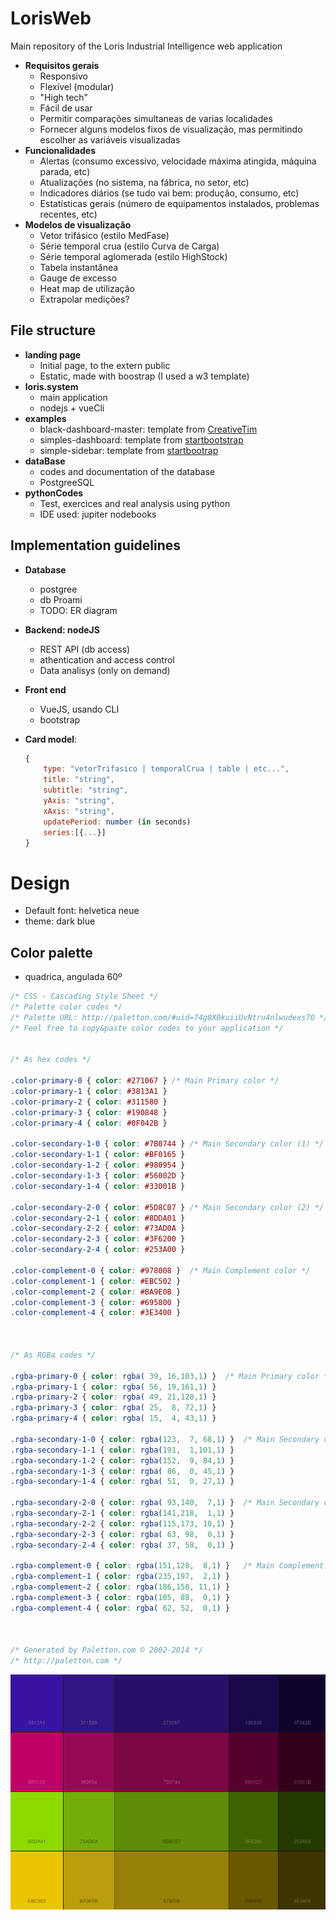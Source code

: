 # LorisWeb
Main repository of the Loris Industrial Intelligence web application
* **Requisitos gerais**
  * Responsivo
  * Flexível (modular)
  * "High tech"
  * Fácil de usar
  * Permitir comparações simultaneas de varias localidades
  * Fornecer alguns modelos fixos de visualização, mas permitindo escolher as variáveis visualizadas
* **Funcionalidades**
  * Alertas (consumo excessivo, velocidade máxima atingida, máquina parada, etc)
  * Atualizações (no sistema, na fábrica, no setor, etc)
  * Indicadores diários (se tudo vai bem: produção, consumo, etc)
  * Estatísticas gerais (número de equipamentos instalados, problemas recentes, etc)
* **Modelos de visualização**
  * Vetor trifásico (estilo MedFase)
  * Série temporal crua (estilo Curva de Carga)
  * Série temporal aglomerada (estilo HighStock)
  * Tabela instantânea
  * Gauge de excesso
  * Heat map de utilização
  * Extrapolar medições?


## File structure
* **landing page**
    * Initial page, to the extern public
    * Estatic, made with boostrap (I used a w3 template)
* **loris.system**
    * main application
    * nodejs + vueCli
* **examples**
    * black-dashboard-master: template from [CreativeTim](https://www.creative-tim.com/product/black-dashboard)
    * simples-dashboard: template from [startbootstrap](https://startbootstrap.com/themes/sb-admin-2/)
    * simple-sidebar: template from [startbootrap](https://startbootstrap.com/templates/simple-sidebar/)
* **dataBase**
    * codes and documentation of the database
    * PostgreeSQL
* **pythonCodes**
    * Test, exercices and real analysis using python
    * IDE used: jupiter nodebooks

## Implementation guidelines

* **Database**

    * postgree
    * db Proami
    * TODO: ER diagram

* **Backend: nodeJS**

  * REST API (db access)
  * athentication and access control
  * Data analisys (only on demand)

* **Front end**

  * VueJS, usando CLI
  * bootstrap

* **Card model**: 

    ```javascript
    {
        type: "vetorTrifasico | temporalCrua | table | etc...",
        title: "string",
        subtitle: "string",
        yAxis: "string",
        xAxis: "string",
        updatePeriod: number (in seconds)
        series:[{...}]
    }
    ```


# Design 

* Default font: helvetica neue
* theme: dark blue

## Color palette

* quadrica, angulada 60º

```css
/* CSS - Cascading Style Sheet */
/* Palette color codes */
/* Palette URL: http://paletton.com/#uid=74g0X0kuiiUvNtru4nlwudexs7O */
/* Feel free to copy&paste color codes to your application */


/* As hex codes */

.color-primary-0 { color: #271067 }	/* Main Primary color */
.color-primary-1 { color: #3813A1 }
.color-primary-2 { color: #311580 }
.color-primary-3 { color: #190848 }
.color-primary-4 { color: #0F042B }

.color-secondary-1-0 { color: #7B0744 }	/* Main Secondary color (1) */
.color-secondary-1-1 { color: #BF0165 }
.color-secondary-1-2 { color: #980954 }
.color-secondary-1-3 { color: #56002D }
.color-secondary-1-4 { color: #33001B }

.color-secondary-2-0 { color: #5D8C07 }	/* Main Secondary color (2) */
.color-secondary-2-1 { color: #8DDA01 }
.color-secondary-2-2 { color: #73AD0A }
.color-secondary-2-3 { color: #3F6200 }
.color-secondary-2-4 { color: #253A00 }

.color-complement-0 { color: #978008 }	/* Main Complement color */
.color-complement-1 { color: #EBC502 }
.color-complement-2 { color: #BA9E0B }
.color-complement-3 { color: #695800 }
.color-complement-4 { color: #3E3400 }



/* As RGBa codes */

.rgba-primary-0 { color: rgba( 39, 16,103,1) }	/* Main Primary color */
.rgba-primary-1 { color: rgba( 56, 19,161,1) }
.rgba-primary-2 { color: rgba( 49, 21,128,1) }
.rgba-primary-3 { color: rgba( 25,  8, 72,1) }
.rgba-primary-4 { color: rgba( 15,  4, 43,1) }

.rgba-secondary-1-0 { color: rgba(123,  7, 68,1) }	/* Main Secondary color (1) */
.rgba-secondary-1-1 { color: rgba(191,  1,101,1) }
.rgba-secondary-1-2 { color: rgba(152,  9, 84,1) }
.rgba-secondary-1-3 { color: rgba( 86,  0, 45,1) }
.rgba-secondary-1-4 { color: rgba( 51,  0, 27,1) }

.rgba-secondary-2-0 { color: rgba( 93,140,  7,1) }	/* Main Secondary color (2) */
.rgba-secondary-2-1 { color: rgba(141,218,  1,1) }
.rgba-secondary-2-2 { color: rgba(115,173, 10,1) }
.rgba-secondary-2-3 { color: rgba( 63, 98,  0,1) }
.rgba-secondary-2-4 { color: rgba( 37, 58,  0,1) }

.rgba-complement-0 { color: rgba(151,128,  8,1) }	/* Main Complement color */
.rgba-complement-1 { color: rgba(235,197,  2,1) }
.rgba-complement-2 { color: rgba(186,158, 11,1) }
.rgba-complement-3 { color: rgba(105, 88,  0,1) }
.rgba-complement-4 { color: rgba( 62, 52,  0,1) }



/* Generated by Paletton.com © 2002-2014 */
/* http://paletton.com */
```

![palette](examples/palette.png)